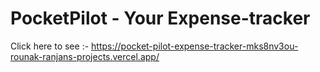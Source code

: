 # PocketPilot - Your Expense-tracker


Click here to see :- https://pocket-pilot-expense-tracker-mks8nv3ou-rounak-ranjans-projects.vercel.app/
